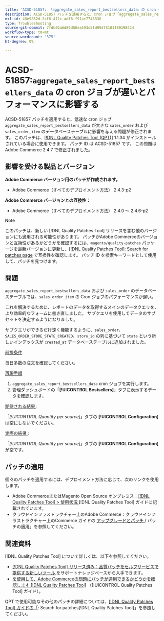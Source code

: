 ```yaml
---
title: 'ACSD-51857: 「aggregate_sales_report_bestsellers_data」の cron ジョブの遅延がパフォーマンスに影響を与える'
description: ACSD-51857 パッチを適用すると、cron ジョブ「aggregate_sales_report_bestsellers_data」が大きな「sales_order」および「sales_order_item」データベーステーブルに影響を与えるAdobe Commerceの問題が修正されます。
exl-id: 48e9852d-2cf6-411c-adf6-f91ac7743338
type: Troubleshooting
source-git-commit: 7fdb02a6d89d50ea593c5fd99d78101f89198424
workflow-type: tm+mt
source-wordcount: '375'
ht-degree: 0%

---
```


# ACSD-51857:`aggregate_sales_report_bestsellers_data` の cron ジョブが遅いとパフォーマンスに影響する

ACSD-51857 パッチを適用すると、低速な cron ジョブ `aggregate_sales_report_bestsellers_data` が大きな `sales_order` および `sales_order_item` のデータベーステーブルに影響を与える問題が修正されます。 このパッチは、[[!DNL Quality Patches Tool (QPT)]](https://experienceleague.adobe.com/ja/docs/commerce-operations/tools/quality-patches-tool/quality-patches-tool-to-self-serve-quality-patches) 1.1.34 がインストールされている場合に使用できます。 パッチ ID は ACSD-51857 です。 この問題はAdobe Commerce 2.4.7 で修正されました。

## 影響を受ける製品とバージョン

**Adobe Commerce バージョン用のパッチが作成されます。**

* Adobe Commerce（すべてのデプロイメント方法） 2.4.3-p2

**Adobe Commerce バージョンとの互換性：**

* Adobe Commerce（すべてのデプロイメント方法） 2.4.0 ～ 2.4.6-p2

>[!NOTE]
>
>このパッチは、新しい [!DNL Quality Patches Tool] リリースを含む他のバージョンにも適用される可能性があります。 パッチがAdobe Commerceのバージョンと互換性があるかどうかを確認するには、`magento/quality-patches` パッケージを最新バージョンに更新し、[[!DNL Quality Patches Tool]: Search for patches page](https://experienceleague.adobe.com/tools/commerce-quality-patches/index.html?lang=ja) で互換性を確認します。 パッチ ID を検索キーワードとして使用して、パッチを見つけます。

## 問題

`aggregate_sales_report_bestsellers_data` および `sales_order` のデータベーステーブルでは、`sales_order_item` の Cron ジョブのパフォーマンスが遅い。

これを解決するために、レポートのデータを取得するメインのデータクエリを、より効率的なフォームに書き直しました。 サブクエリを使用してデータのサブセットを決定するようになりました。

サブクエリができるだけ速く機能するように、`sales_order`、`SALES_ORDER_STORE_STATE_CREATED`、`store_id` の列に基づいて `state` という新しいインデックスが `created_at` データベーステーブルに追加されました。

<u> 前提条件 </u>

毎日多数の注文を確認してください。

<u> 再現手順 </u>

1. `aggregate_sales_report_bestsellers_data` cron ジョブを実行します。
1. 管理ダッシュボードの「**[!UICONTROL Bestsellers]**」タブに表示するデータを確認します。

<u> 期待される結果 </u>:

「*[!UICONTROL Quantity per source]*」タブの **[!UICONTROL Configuration]** は空にしないでください。

<u> 実際の結果 </u>:

「*[!UICONTROL Quantity per source]*」タブの **[!UICONTROL Configuration]** が空です。

## パッチの適用

個々のパッチを適用するには、デプロイメント方法に応じて、次のリンクを使用します。

* Adobe CommerceまたはMagento Open Source オンプレミス：[[!DNL Quality Patches Tool] > 使用状況 ](/help/tools/quality-patches-tool/usage.md) [!DNL Quality Patches Tool] ガイドに記載されています。
* クラウドインフラストラクチャー上のAdobe Commerce：クラウドインフラストラクチャー上のCommerce ガイドの [ アップグレードとパッチ ](https://experienceleague.adobe.com/docs/commerce-cloud-service/user-guide/develop/upgrade/apply-patches.html?lang=ja)/ パッチの適用」を参照してください。

## 関連資料

[!DNL Quality Patches Tool] について詳しくは、以下を参照してください。

* [[!DNL Quality Patches Tool]  リリース済み：品質パッチをセルフサービスで提供する新しいツール ](https://experienceleague.adobe.com/ja/docs/commerce-operations/tools/quality-patches-tool/quality-patches-tool-to-self-serve-quality-patches) をサポートナレッジベースから入手できます。
* [ を使用して、Adobe Commerceの問題にパッチが適用できるかどうかを確認します  [!DNL Quality Patches Tool]](/help/tools/quality-patches-tool/patches-available-in-qpt/check-patch-for-magento-issue-with-magento-quality-patches.md) （[!UICONTROL Quality Patches Tool] ガイド）。


QPT で使用可能なその他のパッチの詳細については、[[!DNL Quality Patches Tool] ガイドの「](https://experienceleague.adobe.com/tools/commerce-quality-patches/index.html?lang=ja): Search for patches[!DNL Quality Patches Tool]」を参照してください。
